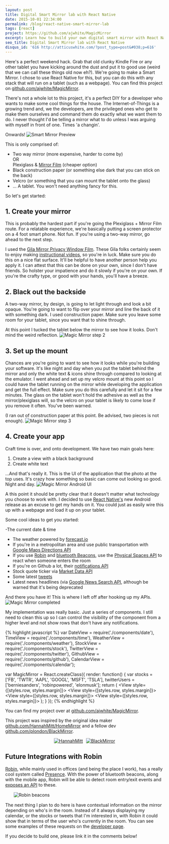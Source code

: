 ```yaml
---
layout: post
title: Digital Smart Mirror lab with React Native
date: 2015-10-01 22:34:00
permalink: /blog/react-native-smart-mirror-lab
tags: [react]
project: https://github.com/ajwhite/MagicMirror
excerpt: Learn how to build your own digital smart mirror with React Native. A perfect DIY hack for a weekend when you want to develop something cool.
seo_title: Digital Smart Mirror lab with React Native
disqus_id: '616 http://atticuswhite.com/?post_type=post&#038;p=616'
---
```

Here's a perfect weekend hack. Grab that old clunky Kindle Fire or any other tablet you have kicking around the dust and put it to good use (weird that we can call these things old now eh?). We're going to make a Smart Mirror. I chose to use React Native for this, but you can do this with any stack that will run on a tablet (such as a webpage).
You can find this project on <a href="https://github.com/ajwhite/MagicMirror" target="_blank">github.com/ajwhite/MagicMirror</a>.

There's not a whole lot to this project, it's a perfect DIY for a developer who wants to make some cool things for the house. The Internet-of-Things is a growing trend and, we the developers, are the privileged ones who get to make them ourselves and command them do exactly what we want them to do. I never thought I'd be telling a mirror what to do unless I was arguing with myself in front of one.
Times 'a changin'.


Onwards!
<img src="/dist/images/blog/react-native-smart-mirror-lab/preview.jpg" alt="Smart Mirror Preview" class="boxy" />

This is only comprised of:

- Two way mirror (more expensive, harder to come by)
  <br/>OR
  <br/>Plexiglass &amp; <a href="http://www.homedepot.com/p/Gila-3-ft-x-15-ft-Mirror-Privacy-Window-Film-PRS361/100196546" target="_blank">Mirror Film</a> (cheaper option)
- Black construction paper (or something else dark that you can stick on the back)
- Velcro (or something that you can mount the tablet onto the glass)
- ... A tablet. You won't need anything fancy for this.


So let's get started:

## 1. Create your mirror
This is probably the hardest part if you're going the Plexiglass + Mirror Film route. For a relatable experience, we're basically putting a screen protector on a 4 foot smart phone. Not fun. If you're using a two-way mirror, go ahead to the next step.

I used the <a href="http://www.homedepot.com/p/Gila-3-ft-x-15-ft-Mirror-Privacy-Window-Film-PRS361/100196546" target="_blank">Gila Mirror Privacy Window Film</a>. These Gila folks certainly seem to enjoy making <a href="http://www.gilafilms.com/help-how-tos" target="_blank">instructional videos</a>, so you're in luck. Make sure you do this on a nice flat surface. It'll be helpful to have another person help you apply it. I can attest that this can be done on your own, since I don't have friends. So holster your impatience and do it slowly if you're on your own. If you're the crafty type, or good with your hands, you'll have a breeze.

## 2. Black out the backside
A two-way mirror, by design, is going to let light through and look a bit opaque. You're going to want to flip over your mirror and line the back of it with something dark. I used construction paper. Make sure you leave some room for your tablet, since you want that to shine through.

At this point I tucked the tablet below the mirror to see how it looks. Don't mind the weird reflection.
<img src="/dist/images/blog/react-native-smart-mirror-lab/step2.jpg" alt="Magic Mirror step 2" class="boxy" />

## 3. Set up the mount
Chances are you're going to want to see how it looks while you're building your software. It's like night and day when you put the tablet behind the mirror and only the white text & icons shine through compared to looking at the emulator. I went ahead and set up my velcro mount at this point so I could have the tablet running on the mirror while developing the application and get the full effect. Make sure you do this carefully and let it sit for a few minutes. The glass on the tablet won't hold the adhesive as well as the mirror/plexiglass will, so the velcro on your tablet is likely to come lose if you remove it often. You've been warned.

(I ran out of construction paper at this point. Be advised, two pieces is not enough).
<img src="/dist/images/blog/react-native-smart-mirror-lab/step3.jpg" alt="Magic Mirror step 3" class="boxy" />

## 4. Create your app
Craft time is over, and onto development. We have two main goals here:

1. Create a view with a black background
2. Create white text

...And that's really it. This is the UI of the application that the photo at the top uses. It's crazy how something so basic can come out looking so good. Night and day.
<img src="/dist/images/blog/react-native-smart-mirror-lab/ui.png" alt="Magic Mirror Android UI" />

A this point it should be pretty clear that it doesn't matter what technology you choose to work with. I decided to use <a href="https://facebook.github.io/react-native/" target="_blank">React Native's</a> new Android release as an excuse to get my hands on it. You could just as easily wire this up with a webpage and load it up on your tablet.

Some cool ideas to get you started:

-The current date &amp; time</li>
- The weather powered by <a href="https://developer.forecast.io/" target="_blank">forecast.io</a>
- If you're in a metropolitan area and use public transportation with <a href="https://developers.google.com/maps/documentation/directions/intro" target="_blank">Google Maps Directions API</a>
- If you use <a href="https://robinpowered.com/" target="_blank">Robin</a> and <a href="http://estimote.com/" target="_blank">bluetooth Beacons</a>, use the <a href="https://robinpowered.com/developers" target="_blank">Physical Spaces API</a> to react when someone enters the room
- If you're on Github a lot, their <a href="https://developer.github.com/v3/activity/notifications/" target="_blank">notifications API</a>
- Stock quote ticker via <a href="http://dev.markitondemand.com/" target="_blank">Market Data API</a>
- Some latest <a href="https://dev.twitter.com/rest/reference/get/statuses/user_timeline" target="_blank">tweets</a>
- Latest news headlines (via <a href="https://developers.google.com/news-search/v1/devguide" target="_blank">Google News Search API</a>, although be warned that it's being deprecated

And there you have it! This is where I left off after hooking up my APIs.
<img src="/dist/images/blog/react-native-smart-mirror-lab/final-preview.jpg" alt="Magic Mirror completed" class="boxy" />

My implementation was really basic. Just a series of components. I still need to clean this up so I can control the visibility of the component from a higher level and not show rows that don't have any notifications.

{% highlight javascript %}
var DateView = require('./components/date'),
    TimeView = require('./components/time'),
    WeatherView = require('./components/weather'),
    StockView = require('./components/stock'),
    TwitterView = require('./components/twitter'),
    GithubView = require('./components/github'),
    CalendarView = require('./components/calendar');

var MagicMirror = React.createClass({
  render: function() {
    var stocks = ['FB', 'TWTR', 'AAPL', 'GOOGL', 'MSFT', 'TSLA'],
        twitterUsers = ['berniesanders', 'robinpowered', 'elonmusk'];
    return (
      <View style={styles.container}>
        <View style={styles.row}>
          <DateView></DateView>
        </View>
        <View style={styles.row}>
          <TimeView></TimeView>
        </View>
        <View style={[styles.row, styles.margin]}>
          <WeatherView></WeatherView>
        </View>
        <View style={[styles.row, styles.margin]}>
          <TwitterView users={twitterUsers}></TwitterView>
        </View>
        <View style={[styles.row, styles.margin]}>
          <GithubView></GithubView>
        </View>
        <View style={[styles.row, styles.margin]}>
          <CalendarView></CalendarView>
        </View>
        <View style={styles.stocks}>
          <StockView symbols={stocks}></StockView>
        </View>
      </View>
    );
  }
});
{% endhighlight %}

You can find my project over at <a href="https://github.com/ajwhite/MagicMirror" target="_blank">github.com/ajwhite/MagicMirror</a>.

This project was inspired by the original idea maker <a href="https://github.com/HannahMitt/HomeMirror" target="_blank">github.com/HannahMitt/HomeMirror</a> and a fellow dev <a href="https://github.com/plondon/BlackMirror" target="_blank">github.com/plondon/BlackMirror</a>.

<div style="text-align:center">
<a href="https://github.com/HannahMitt/HomeMirror" target="_blank" style="margin-right:10px;"><img src="/dist/images/blog/react-native-smart-mirror-lab/hannah-mitt-home-mirror.jpg" alt="HannahMitt" style="display: inline;"/></a><a href="https://github.com/plondon/BlackMirror" target="_blank"><img src="/dist/images/blog/react-native-smart-mirror-lab/phil-london-black-mirror.jpg" alt="BlackMirror" style="display: inline;" /></a>
</div>

## Future Integrations with Robin
<a href="https://robinpowered.com/" target="_blank">Robin</a>, while mainly used in offices (and being the place I work), has a really cool system called <a href="https://robinpowered.com/features#presence" target="_blank">Presence</a>. With the power of bluetooth beacons, along with the mobile app, Robin will be able to detect room entry/exit events and <a href="http://docs.robinpowered.com/" target="_blank">exposes an API</a> to these.

<img src="/dist/images/blog/react-native-smart-mirror-lab/robin-beacons.png" alt="Robin beacons" style="display: block; margin: 15px auto; max-width: 450px;" />

The next thing I plan to do here is have contextual information on the mirror depending on who's in the room. Instead of it always displaying my calendar, or the stocks or tweets that I'm interested in, with Robin it could show that in terms of the user who's currently in the room. You can see some examples of these requests on the <a href="https://robinpowered.com/developers" target="_blank">developer page</a>.

If you decide to build one, please link it in the comments below!
